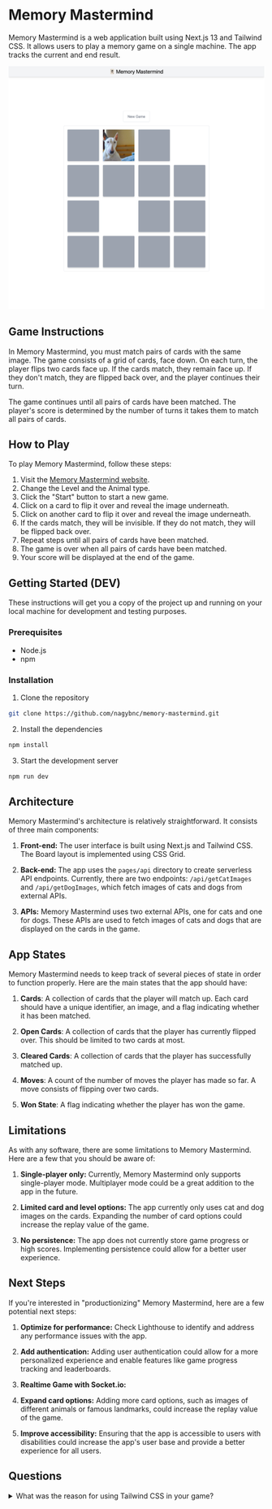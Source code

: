 # Memory Mastermind

Memory Mastermind is a web application built using Next.js 13 and Tailwind CSS. It allows users to play a memory game on a single machine. The app tracks the current and end result.

<p align="center">
    <img src="screenshot.png">
</p>

## Game Instructions

In Memory Mastermind, you must match pairs of cards with the same image. The game consists of a grid of cards, face down. On each turn, the player flips two cards face up. If the cards match, they remain face up. If they don't match, they are flipped back over, and the player continues their turn.

The game continues until all pairs of cards have been matched. The player's score is determined by the number of turns it takes them to match all pairs of cards.

## How to Play

To play Memory Mastermind, follow these steps:

1. Visit the [Memory Mastermind website](https://memory-mastermind.vercel.app/).
2. Change the Level and the Animal type.
3. Click the "Start" button to start a new game.
4. Click on a card to flip it over and reveal the image underneath.
5. Click on another card to flip it over and reveal the image underneath.
6. If the cards match, they will be invisible. If they do not match, they will be flipped back over.
7. Repeat steps until all pairs of cards have been matched.
8. The game is over when all pairs of cards have been matched.
9. Your score will be displayed at the end of the game.

## Getting Started (DEV)

These instructions will get you a copy of the project up and running on your local machine for development and testing purposes.

### Prerequisites

- Node.js
- npm

### Installation

1. Clone the repository

```bash
git clone https://github.com/nagybnc/memory-mastermind.git
```

2. Install the dependencies

```bash
npm install
```

3. Start the development server

```bash
npm run dev
```

## Architecture

Memory Mastermind's architecture is relatively straightforward. It consists of three main components:

1. **Front-end:** The user interface is built using Next.js and Tailwind CSS. The Board layout is implemented using CSS Grid.

2. **Back-end:** The app uses the `pages/api` directory to create serverless API endpoints. Currently, there are two endpoints: `/api/getCatImages` and `/api/getDogImages`, which fetch images of cats and dogs from external APIs.

3. **APIs:** Memory Mastermind uses two external APIs, one for cats and one for dogs. These APIs are used to fetch images of cats and dogs that are displayed on the cards in the game.

## App States

Memory Mastermind needs to keep track of several pieces of state in order to function properly. Here are the main states that the app should have:

1. **Cards**: A collection of cards that the player will match up. Each card should have a unique identifier, an image, and a flag indicating whether it has been matched.

2. **Open Cards**: A collection of cards that the player has currently flipped over. This should be limited to two cards at most.

3. **Cleared Cards**: A collection of cards that the player has successfully matched up.

4. **Moves**: A count of the number of moves the player has made so far. A move consists of flipping over two cards.

5. **Won State**: A flag indicating whether the player has won the game.

## Limitations

As with any software, there are some limitations to Memory Mastermind. Here are a few that you should be aware of:

1. **Single-player only:** Currently, Memory Mastermind only supports single-player mode. Multiplayer mode could be a great addition to the app in the future.

2. **Limited card and level options:** The app currently only uses cat and dog images on the cards. Expanding the number of card options could increase the replay value of the game.

3. **No persistence:** The app does not currently store game progress or high scores. Implementing persistence could allow for a better user experience.

## Next Steps

If you're interested in "productionizing" Memory Mastermind, here are a few potential next steps:

1. **Optimize for performance:** Check Lighthouse to identify and address any performance issues with the app.

2. **Add authentication:** Adding user authentication could allow for a more personalized experience and enable features like game progress tracking and leaderboards.

3. **Realtime Game with Socket.io:**

4. **Expand card options:** Adding more card options, such as images of different animals or famous landmarks, could increase the replay value of the game.

5. **Improve accessibility:** Ensuring that the app is accessible to users with disabilities could increase the app's user base and provide a better experience for all users.

## Questions

<details>
<summary>What was the reason for using Tailwind CSS in your game?</summary>

Tailwind CSS, Styled Components, CSS Modules, and CSS preprocessors are all popular tools for styling your React applications. Each of these tools has its own strengths and weaknesses, and the best choice for your project will depend on your specific needs and requirements. Tailwind CSS is well-suited for quick and efficient styling, Styled Components is well-suited for projects with complex styling requirements, CSS Modules is well-suited for projects with a high level of organization and consistency in their styles, and CSS preprocessors are well-suited for projects with advanced styling needs.

</details>

